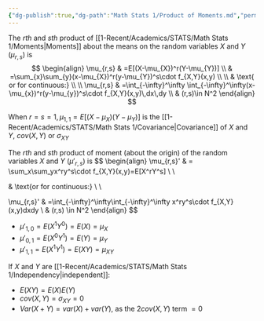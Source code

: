 ```yaml
---
{"dg-publish":true,"dg-path":"Math Stats 1/Product of Moments.md","permalink":"/math-stats-1/product-of-moments/","created":"2024-11-12T16:10:45.121-05:00","updated":"2025-07-07T18:02:31.443-04:00"}
---
```


The *rth* and *sth* product of [[1-Recent/Academics/STATS/Math Stats 1/Moments\|Moments]] about the means on the random variables $X$ and $Y$ ($\mu_{r,s}$) is
$$
\begin{align}
\mu_{r,s} & =E[(X-\mu_{X})^r(Y-\mu_{Y})] \\
 & =\sum_{x}\sum_{y}(x-\mu_{X})^r(y-\mu_{Y})^s\cdot f_{X,Y}(x,y) \\ \\
 & \text{ or for continuous:} \\ \\
\mu_{r,s} & =\int_{-\infty}^\infty \int_{-\infty}^\infty(x-\mu_{x})^r(y-\mu_{y})^s\cdot f_{X,Y}(x,y)\,dx\,dy \\
 & (r,s)\in N^2
\end{align}
$$

When $r=s=1, \mu_{1,1}=E[(X-\mu_{X})(Y-\mu_{Y})]$ is the [[1-Recent/Academics/STATS/Math Stats 1/Covariance\|Covariance]] of $X$ and $Y$, $cov(X,Y)$ or $\sigma_{XY}$

The *rth* and *sth* product of moment (about the origin) of the random variables $X$ and $Y$ ($\mu'_{r,s}$) is
$$
\begin{align}
\mu_{r,s}' & =  \sum_x\sum_yx^ry^s\cdot f_{X,Y}(x,y)=E[X^rY^s] \\ \\

 & \text{or for continuous:} \\ \\

\mu_{r,s}' & =\int_{-\infty}^\infty\int_{-\infty}^\infty x^ry^s\cdot f_{X,Y}(x,y)dxdy \\
  &  (r,s)  \in N^2
\end{align}
$$
- $\mu'_{1,0}=E(X^1Y^0)=E(X)=\mu_{X}$
- $\mu'_{0,1}=E(X^0Y^1)=E(Y)=\mu_{Y}$
- $\mu'_{1,1}=E(X^1Y^1)=E(XY)=\mu_{XY}$

If $X$ and $Y$ are [[1-Recent/Academics/STATS/Math Stats 1/Independency\|independent]]:
- $E(XY)=E(X)E(Y)$
- $cov(X,Y)=\sigma_{XY}=0$
- $Var(X+Y)=var(X)+var(Y)$, as the $2cov(X,Y)$ term $=0$




